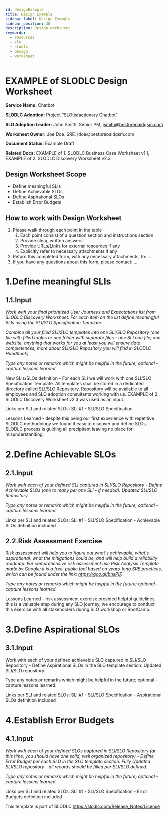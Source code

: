 ```yaml
---
id: designExample
title: Design Example
sidebar_label: Design Example
sidebar_position: 30
description: Design worksheet
keywords:
  - resources
  - slo
  - slodlc
  - design
  - worksheet
---
```

# EXAMPLE of SLODLC Design Worksheet

**Service Name:** Chatbot

**SLODLC Adoption:** Project “SLOtisfactionary Chatbot”

**SLO Adoption Leader:** John Smith, Senior PM, jsmith@bestprepaidgsm.com

**Worksheet Owner:** Joe Doe, SRE, jdoe@bestprepaidgsm.com

**Document Status:** Example Draft

**Related Docs:** EXAMPLE of 1. SLODLC Business Case Worksheet v1.1, EXAMPLE of 2. SLODLC Discovery Worksheet v2.3


## Design Worksheet Scope



* Define meaningful SLIs
* Define Achievable SLOs
* Define Aspirational SLOs
* Establish Error Budgets


## How to work with Design Worksheet



1. Please walk through each point in the table
    1. Each point consist of a question section and instructions section
    2. Provide clear, written answers
    3. Provide URLs/Links for external resources if any
    4. Explicitly refer to necessary attachments if any
2. Return this completed form, with any necessary attachments, to: …
3. If you have any questions about this form, please contact: …


# 1.Define meaningful SLIs


## 1.1.Input

_Work with your final prioritized User Journeys and Expectations list from SLODLC Discovery Worksheet. For each item on the list define meaningful SLIs using the SLI/SLO Specification Template._

_Combine all your filed SLI/SLO templates into one SLI/SLO Repository (one file with filled tables or one folder with separate files - one SLI one file; one website, anything that works for you at least you will ensure data completeness; more about SLI/SLO Repository you will find in SLODLC Handbook)._

_Type any notes or remarks which might be helpful in the future; optional - capture lessons learned._

New SLIs/SLOs definition - For each SLI we will work with one SLI/SLO Specification Template. All templates shall be stored in a dedicated directory called SLI/SLO Repository. Repository will be available to all employees and SLO adoption consultants working with us. EXAMPLE of 2. SLODLC Discovery Worksheet v2.3 was used as an input.

Links per SLI and related SLOs: SLI #1 -  SLI/SLO Specification

Lessons Learned - despite this being our first experience with repetitive SLODLC methodology we found it easy to discover and define SLOs. SLODLC process is guiding all precipitant leaving no place for misunderstanding.


# 2.Define Achievable SLOs


## 2.1.Input

_Work with each of your defined SLI captured in SLI/SLO Repository - Define Achievable SLOs (one to many per one SLI - if needed). Updated SLI/SLO Repository._

_Type any notes or remarks which might be helpful in the future; optional - capture lessons learned._

Links per SLI and related SLOs: SLI #1 -  SLI/SLO Specification - Achievable SLOs definition included


## 2.2.Risk Assessment Exercise

_Risk assessment will help you to figure out what's achievable, what's aspirational, what the mitigations could be, and will help build a reliability roadmap. For comprehensive risk assessment use Risk Analysis Template made by Google; it is a free, public tool based on years-long SRE practices, which can be found under the link: https://goo.gl/bnsPj7._

_Type any notes or remarks which might be helpful in the future; optional - capture lessons learned._

Lessons Learned - risk assessment exercise provided helpful guidelines, this is a valuable step during any SLO journey, we encourage to conduct this exercise with all stakeholders during SLO workshop or BootCamp.


# 3.Define Aspirational SLOs


## 3.1.Input

Work with each of your defined achievable SLO captured in SLI/SLO Repository - Define Aspirational SLOs in the SLO template section. Updated SLI/SLO repository.

Type any notes or remarks which might be helpful in the future; optional - capture lessons learned.

Links per SLI and related SLOs: SLI #1 -  SLI/SLO Specification - Aspirational SLOs definition included


# 4.Establish Error Budgets


## 4.1.Input

_Work with each of your defined SLOs captured in SLI/SLO Repository (at this time, you should have one solid, well organized repository) - Define Error Budget per each SLO in the SLO template section. Fully Updated SLI/SLO repository - all records should be filled per SLI/SLO defined._

_Type any notes or remarks which might be helpful in the future; optional - capture lessons learned._

Links per SLI and related SLOs: SLI #1 -  SLI/SLO Specification - Error Budgets definition included

This template is part of SLODLC https://slodlc.com/Release_Notes/License
